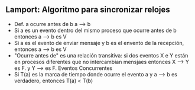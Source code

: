 ## Lamport: Algoritmo para sincronizar relojes

+ Def. a ocurre antes de b a --> b
+ Si a es un evento dentro del mismo proceso que ocurre antes de b entonces a --> b es V
+ Si a es el evento de enviar mensaje y b es el envento de la recepción, entonces a --> b es V
+ "Ocurre antes de" es una relación transitiva: si dos eventos X e Y están en procesos diferentes que no intercambian mensjaes entonces X --> Y es F. y Y --> es F. Eventos Concurrentes
+ Si T(a) es la marca de tiempo donde ocurre el evento a y a --> b es verdadero, entonces T(a) < T(b)
